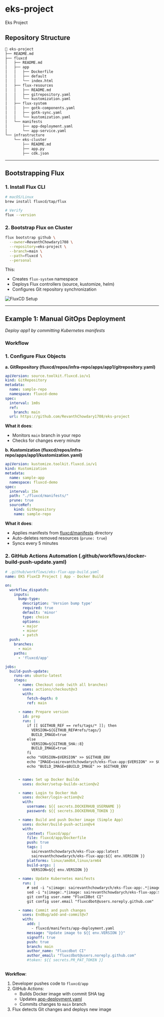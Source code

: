 # eks-project
Eks Project


## **Repository Structure**  
```bash
📂 eks-project  
├── README.md
├── fluxcd
│   ├── README.md
│   ├── app
│   │   ├── Dockerfile
│   │   ├── default
│   │   └── index.html
│   ├── flux-resources
│   │   ├── README.md
│   │   ├── gitrepository.yaml
│   │   └── kustomization.yaml
│   ├── flux-system
│   │   ├── gotk-components.yaml
│   │   ├── gotk-sync.yaml
│   │   └── kustomization.yaml
│   └── manifests
│       ├── app-deployment.yaml
│       └── app-service.yaml
└── infrastructure
    └── eks-cluster
        ├── README.md
        ├── app.py
        ├── cdk.json
```

---

## **Bootstrapping Flux**  

### **1. Install Flux CLI**  
```bash
# macOS/Linux
brew install fluxcd/tap/flux

# Verify
flux --version
```

### **2. Bootstrap Flux on Cluster**  
```bash
flux bootstrap github \
  --owner=RevanthChowdary1708 \
  --repository=eks-project \
  --branch=main \
  --path=fluxcd \
  --personal
```

This:  
- Creates `flux-system` namespace  
- Deploys Flux controllers (source, kustomize, helm)  
- Configures Git repository synchronization  

![FluxCD Setup](./assets/fluxcd-setup.png)

---

## **Example 1: Manual GitOps Deployment**  
*Deploy app1 by committing Kubernetes manifests*  

### **Workflow**  

### **1. Configure Flux Objects**  
**a. GitRepository (fluxcd/repos/infra-repo/apps/app1/gitrepository.yaml)**  
```yaml
apiVersion: source.toolkit.fluxcd.io/v1
kind: GitRepository
metadata:
  name: sample-repo
  namespace: fluxcd-demo
spec:
  interval: 1m0s
  ref:
    branch: main
  url: https://github.com/RevanthChowdary1708/eks-project
```

**What it does**:  
- Monitors `main` branch in your repo  
- Checks for changes every minute  

**b. Kustomization (fluxcd/repos/infra-repo/apps/app1/kustomization.yaml)**  
```yaml
apiVersion: kustomize.toolkit.fluxcd.io/v1
kind: Kustomization
metadata:
  name: sample-app
  namespace: fluxcd-demo
spec:
  interval: 15m
  path: "./fluxcd/manifests/"
  prune: true
  sourceRef:
    kind: GitRepository
    name: sample-repo
```

**What it does**:  
- Applies manifests from [fluxcd/manifests](fluxcd/manifests) directory  
- Auto-deletes removed resources (`prune: true`)  
- Syncs every 5 minutes  

### **2. GitHub Actions Automation (.github/workflows/docker-build-push-update.yaml)**  
```yaml
# .github/workflows/eks-flux-app-build.yaml
name: EKS FluxCD Project | App - Docker Build

on:
  workflow_dispatch:
    inputs:
      bump-type:
        description: 'Version bump type'
        required: true
        default: 'minor'
        type: choice
        options:
        - major
        - minor
        - patch
  push:
    branches:
      - main
    paths:
      - 'fluxcd/app'

jobs:
  build-push-update:
    runs-on: ubuntu-latest
    steps:
      - name: Checkout code (with all branches)
        uses: actions/checkout@v3
        with:
          fetch-depth: 0
          ref: main
      
      - name: Prepare version
        id: prep
        run: |
          if [[ $GITHUB_REF == refs/tags/* ]]; then
            VERSION=${GITHUB_REF#refs/tags/}
            BUILD_IMAGE=true
          else
            VERSION=${GITHUB_SHA::8}
            BUILD_IMAGE=true
          fi
          echo "VERSION=$VERSION" >> $GITHUB_ENV
          echo "IMAGE=sairevanthchowdarych/eks-flux-app:$VERSION" >> $GITHUB_ENV
          echo "BUILD_IMAGE=$BUILD_IMAGE" >> $GITHUB_ENV


      - name: Set up Docker Buildx
        uses: docker/setup-buildx-action@v2

      - name: Login to Docker Hub
        uses: docker/login-action@v2
        with:
          username: ${{ secrets.DOCKERHUB_USERNAME }}
          password: ${{ secrets.DOCKERHUB_TOKEN }}

      - name: Build and push Docker image (Simple App)
        uses: docker/build-push-action@v4
        with:
          context: fluxcd/app/
          file: fluxcd/app/Dockerfile
          push: true
          tags: |
            sairevanthchowdarych/eks-flux-app:latest
            sairevanthchowdarych/eks-flux-app:${{ env.VERSION }}
          platforms: linux/amd64,linux/arm64
          build-args: |
            VERSION=${{ env.VERSION }}
      
      - name: Update Kubernetes manifests
        run: |
          # sed -i "s|image: sairevanthchowdarych/eks-flux-app:.*|image: ${{ env.IMAGE }}|" fluxcd/manifests/app-deployment.yaml
          sed -i "s|image:.*|image: sairevanthchowdarych/eks-flux-app:${{ env.VERSION }}|" fluxcd/manifests/app-deployment.yaml
          git config user.name "FluxCDBot CI"
          git config user.email "fluxcdbot@users.noreply.github.com"

      - name: Commit and push changes
        uses: EndBug/add-and-commit@v7
        with:
          add: |
            - fluxcd/manifests/app-deployment.yaml
          message: "Update image to ${{ env.VERSION }}"
          signoff: true
          push: true
          branch: main
          author_name: "Fluxcdbot CI"
          author_email: "fluxcdbot@users.noreply.github.com"
          #token: ${{ secrets.PR_PAT_TOKEN }}
      
```

**Workflow**:  
1. Developer pushes code to `fluxcd/app`  
2. GitHub Actions:  
   - Builds Docker image with commit SHA tag  
   - Updates [app-deployment.yaml](fluxcd/manifests/app-deployment.yaml)  
   - Commits changes to `main` branch  
3. Flux detects Git changes and deploys new image  

